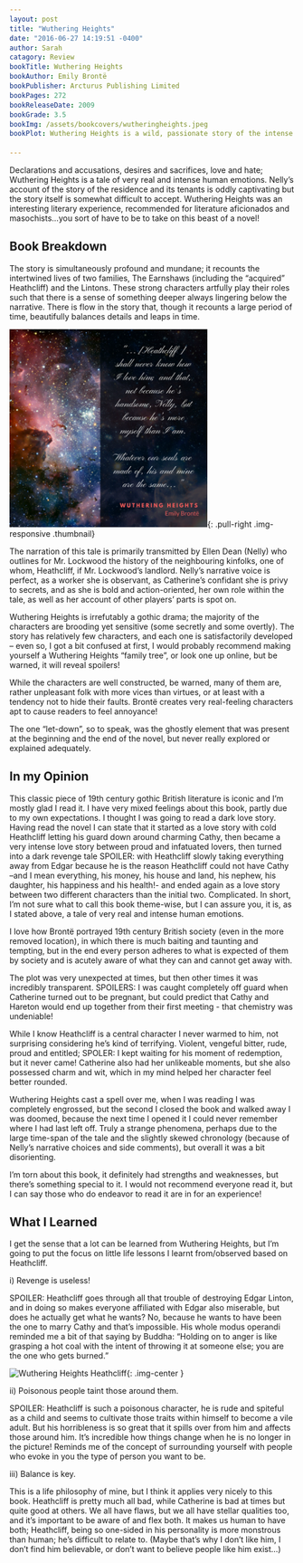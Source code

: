 ```yaml
---
layout: post
title: "Wuthering Heights"
date: "2016-06-27 14:19:51 -0400"
author: Sarah
catagory: Review
bookTitle: Wuthering Heights
bookAuthor: Emily Brontë
bookPublisher: Arcturus Publishing Limited
bookPages: 272
bookReleaseDate: 2009
bookGrade: 3.5
bookImg: /assets/bookcovers/wutheringheights.jpeg
bookPlot: Wuthering Heights is a wild, passionate story of the intense and almost demonic love between Catherine Earnshaw and Heathcliff, a foundling adopted by Catherine's father. After Mr Earnshaw's death, Heathcliff is bullied and humiliated by Catherine's brother; he leaves Wuthering Heights, only to return years later as a wealthy and polished man and to exact a terrible revenge for his former miseries. <br><sup>Adapted from &#58; GoodReads</sup>

---
```


Declarations and accusations, desires and sacrifices, love and hate; Wuthering Heights is a tale of very real and intense human emotions. Nelly’s account of the story of the residence and its tenants is oddly captivating but the story itself is somewhat difficult to accept. Wuthering Heights was an interesting literary experience, recommended for literature aficionados and masochists…you sort of have to be to take on this beast of a novel!

<!--more-->

## Book Breakdown

The story is simultaneously profound and mundane; it recounts the intertwined lives of two families, The Earnshaws (including the “acquired” Heathcliff) and the Lintons. These strong characters artfully play their roles such that there is a sense of something deeper always lingering below the narrative. There is flow in the story that, though it recounts a large period of time, beautifully balances details and leaps in time.

![Wuthering Heights Quote](\assets\quotes\WutheringHeights_quote.png){: .pull-right .img-responsive .thumbnail}

The narration of this tale is primarily transmitted by Ellen Dean (Nelly) who outlines for Mr. Lockwood the history of the neighbouring kinfolks, one of whom, Heathcliff, if Mr. Lockwood’s landlord. Nelly’s narrative voice is perfect, as a worker she is observant, as Catherine’s confidant she is privy to secrets, and as she is bold and action-oriented, her own role within the tale, as well as her account of other players’ parts is spot on.

Wuthering Heights is irrefutably a gothic drama; the majority of the characters are brooding yet sensitive (some secretly and some overtly). The story has relatively few characters, and each one is satisfactorily developed – even so, I got a bit confused at first, I would probably recommend making yourself a Wuthering Heights “family tree”, or look one up online, but be warned, it will reveal spoilers!

While the characters are well constructed, be warned, many of them are, rather unpleasant folk with more vices than virtues, or at least with a tendency not to hide their faults. Brontë creates very real-feeling characters apt to cause readers to feel annoyance!  

The one “let-down”, so to speak, was the ghostly element that was present at the beginning and the end of the novel, but never really explored or explained adequately.

## In my Opinion

This classic piece of 19th century gothic British literature is iconic and I’m mostly glad I read it. I have very mixed feelings about this book, partly due to my own expectations. I thought I was going to read a dark love story. Having read the novel I can state that it started as a love story with cold Heathcliff letting his guard down around charming Cathy, then became a very intense love story between proud and infatuated lovers, then turned into a dark revenge tale SPOILER: <span class="spoiler">with Heathcliff slowly taking everything away from Edgar because he is the reason Heathcliff could not have Cathy –and I mean everything, his money, his house and land, his nephew, his daughter, his happiness and his health!-</span> and ended again as a love story between two different characters than the initial two. Complicated. In short, I’m not sure what to call this book theme-wise, but I can assure you, it is, as I stated above, a tale of very real and intense human emotions.

I love how Brontë portrayed 19th century British society (even in the more removed location), in which there is much baiting and taunting and tempting, but in the end every person adheres to what is expected of them by society and is acutely aware of what they can and cannot get away with.

The plot was very unexpected at times, but then other times it was incredibly transparent. SPOILERS: <span class="spoiler">I was caught completely off guard when Catherine turned out to be pregnant, but could predict that Cathy and Hareton would end up together from their first meeting - that chemistry was undeniable!</span>

While I know Heathcliff is a central character I never warmed to him, not surprising considering he’s kind of terrifying. Violent, vengeful bitter, rude, proud and entitled; SPOLER: <span class="spoiler">I kept waiting for his moment of redemption, but it never came!</span> Catherine also had her unlikeable moments, but she also possessed charm and wit, which in my mind helped her character feel better rounded.

Wuthering Heights cast a spell over me, when I was reading I was completely engrossed, but the second I closed the book and walked away I was doomed, because the next time I opened it I could never remember where I had last left off. Truly a strange phenomena, perhaps due to the large time-span of the tale and the slightly skewed chronology (because of Nelly’s narrative choices and side comments), but overall it was a bit disorienting.

I’m torn about this book, it definitely had strengths and weaknesses, but there’s something special to it. I would not recommend everyone read it, but I can say those who do endeavor to read it are in for an experience!


## What I Learned

I get the sense that a lot can be learned from Wuthering Heights, but I’m going to put the focus on little life lessons I learnt from/observed based on Heathcliff.

i) Revenge is useless!

SPOILER: <span class="spoiler">Heathcliff goes through all that trouble of destroying Edgar Linton, and in doing so makes everyone affiliated with Edgar also miserable, but does he actually get what he wants? No, because he wants to have been the one to marry Cathy and that’s impossible.</span>
His whole modus operandi reminded me a bit of that saying by Buddha: “Holding on to anger is like grasping a hot coal with the intent of throwing it at someone else; you are the one who gets burned.”

![Wuthering Heights Heathcliff](\assets\blogimages\heathcliff_revenge.png){: .img-center }

ii) Poisonous people taint those around them.

SPOILER: <span class="spoiler">Heathcliff is such a poisonous character, he is rude and spiteful as a child and seems to cultivate those traits within himself to become a vile adult. But his horribleness is so great that it spills over from him and affects those around him. It’s incredible how things change when he is no longer in the picture!</span>
Reminds me of the concept of surrounding yourself with people who evoke in you the type of person you want to be.

iii) Balance is key.

This is a life philosophy of mine, but I think it applies very nicely to this book. Heathcliff is pretty much all bad, while Catherine is bad at times but quite good at others. We all have flaws, but we all have stellar qualities too, and it’s important to be aware of and flex both. It makes us human to have both; Heathcliff, being so one-sided in his personality is more monstrous than human; he’s difficult to relate to. (Maybe that’s why I don’t like him, I don’t find him believable, or don’t want to believe people like him exist…)
